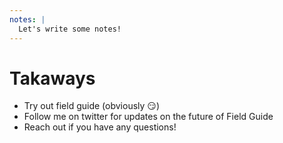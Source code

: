 ```yaml
---
notes: |
  Let's write some notes!
---
```


# Takaways

- Try out field guide (obviously 😏)
- Follow me on twitter for updates on the future of Field Guide
- Reach out if you have any questions!
